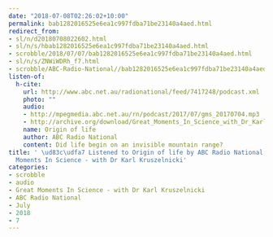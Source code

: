 ```yaml
---
date: "2018-07-08T02:26:02+10:00"
permalink: bab1282016525e6ea1c997fdba71be23140a4aed.html
redirect_from:
- sl/n/d20180708022602.html
- sl/n/s/hbab1282016525e6ea1c997fdba71be23140a4aed.html
- scrobble/2018/07/07/bab1282016525e6ea1c997fdba71be23140a4aed.html
- sl/n/s/ZNWiWDRh_f7.html
- scrobble/ABC-Radio-National//bab1282016525e6ea1c997fdba71be23140a4aed.html
listen-of:
  h-cite:
    url: http://www.abc.net.au/radionational/feed/7417248/podcast.xml
    photo: ""
    audio:
    - http://mpegmedia.abc.net.au/rn/podcast/2017/07/gms_20170704.mp3
    - http://archive.org/download/Great_Moments_In_Science_with_Dr_Karl_Kruszelnicki-Podcast-by-ABC_Radio_National/Origin_of_life.mp3
    name: Origin of life
    author: ABC Radio National
    content: Did life begin on an invisible mountain range?
title: ' \ud83c\udfa7 Listened to Origin of life by ABC Radio National From Great
  Moments In Science - with Dr Karl Kruszelnicki'
categories:
- scrobble
- audio
- Great Moments In Science - with Dr Karl Kruszelnicki
- ABC Radio National
- July
- 2018
- 7
---
```

